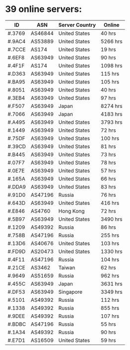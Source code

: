 # 39 online servers:

| ID | ASN | Server Country | Online |
| ------ | ------ | ------ | ------ |
| #.3769 | AS46844 | United States | 40 hrs |
| #.9AC4 | AS53889 | United States | 5266 hrs |
| #.7CCE | AS174 | United States | 19 hrs |
| #.6EF8 | AS63949 | United States | 90 hrs |
| #.4F1F | AS174 | United States | 1098 hrs |
| #.D363 | AS63949 | United States | 115 hrs |
| #.BA95 | AS63949 | United States | 105 hrs |
| #.8051 | AS63949 | United States | 40 hrs |
| #.3EB4 | AS63949 | United States | 97 hrs |
| #.F507 | AS63949 | Japan | 8274 hrs |
| #.7066 | AS63949 | Japan | 4183 hrs |
| #.A495 | AS63949 | United States | 3793 hrs |
| #.1449 | AS63949 | United States | 72 hrs |
| #.75DF | AS63949 | United States | 100 hrs |
| #.39CD | AS63949 | United States | 81 hrs |
| #.B445 | AS63949 | United States | 73 hrs |
| #.07F7 | AS63949 | United States | 78 hrs |
| #.0E7E | AS63949 | United States | 57 hrs |
| #.165A | AS63949 | United States | 66 hrs |
| #.DDA9 | AS63949 | United States | 83 hrs |
| #.91D0 | AS47196 | Russia | 76 hrs |
| #.643D | AS63949 | United States | 416 hrs |
| #.E846 | AS4760 | Hong Kong | 72 hrs |
| #.5B97 | AS63949 | United States | 3490 hrs |
| #.1209 | AS49392 | Russia | 86 hrs |
| #.758B | AS47196 | Russia | 255 hrs |
| #.13D6 | AS40676 | United States | 103 hrs |
| #.FD9D | AS20473 | United States | 1330 hrs |
| #.4F11 | AS47196 | Russia | 104 hrs |
| #.21CE | AS3462 | Taiwan | 62 hrs |
| #.9649 | AS51659 | Russia | 962 hrs |
| #.455C | AS63949 | Japan | 3631 hrs |
| #.DF53 | AS63949 | Singapore | 3349 hrs |
| #.5101 | AS49392 | Russia | 112 hrs |
| #.1338 | AS49392 | Russia | 855 hrs |
| #.9DEE | AS49392 | Russia | 107 hrs |
| #.BDBC | AS47196 | Russia | 55 hrs |
| #.1A34 | AS49392 | Russia | 90 hrs |
| #.E7D1 | AS16509 | United States | 59 hrs |

